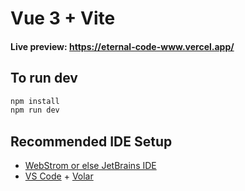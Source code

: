 # Vue 3 + Vite

#### Live preview: https://eternal-code-www.vercel.app/

## To run dev

```bash
npm install
npm run dev
```

## Recommended IDE Setup

- [WebStrom or else JetBrains IDE](https://jetbrains.com) 
- [VS Code](https://code.visualstudio.com/) + [Volar](https://marketplace.visualstudio.com/items?itemName=Vue.volar)
